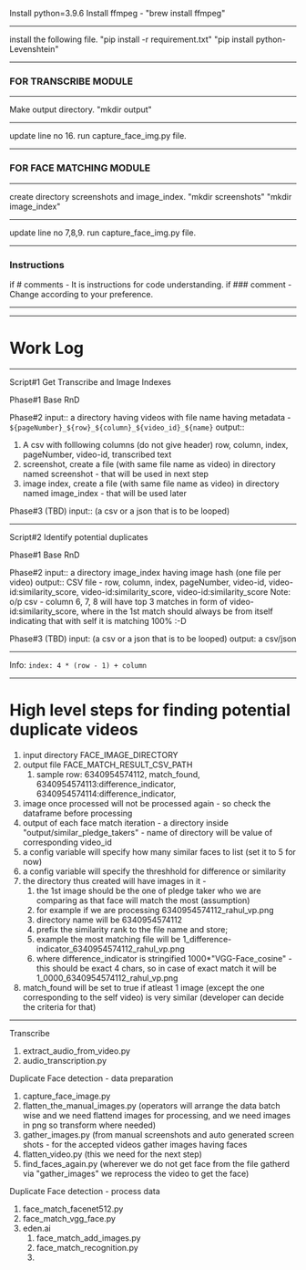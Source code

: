 Install python=3.9.6
Install ffmpeg - "brew install ffmpeg"

---

install the following file.
"pip install -r requirement.txt"
"pip install python-Levenshtein"

---

### FOR TRANSCRIBE MODULE

---

Make output directory.
"mkdir output"

---

update line no 16.
run capture_face_img.py file.

---

### FOR FACE MATCHING MODULE

---

create directory screenshots and image_index.
"mkdir screenshots"
"mkdir image_index"

---

update line no 7,8,9.
run capture_face_img.py file.

---

### Instructions

if # comments - It is instructions for code understanding.
if ### comment - Change according to your preference.

---

---

# Work Log

---

Script#1 Get Transcribe and Image Indexes

Phase#1 Base RnD

Phase#2
input:: a directory having videos with file name having metadata - `${pageNumber}_${row}_${column}_${video_id}_${name}`
output::

1. A csv with folllowing columns (do not give header) row, column, index, pageNumber, video-id, transcribed text
2. screenshot, create a file (with same file name as video) in directory named screenshot - that will be used in next step
3. image index, create a file (with same file name as video) in directory named image_index - that will be used later

Phase#3 (TBD)
input:: (a csv or a json that is to be looped)

---

Script#2 Identify potential duplicates

Phase#1 Base RnD

Phase#2
input:: a directory image_index having image hash (one file per video)
output:: CSV file - row, column, index, pageNumber, video-id, video-id:similarity_score, video-id:similarity_score, video-id:similarity_score
Note: o/p csv - column 6, 7, 8 will have top 3 matches in form of video-id:similarity_score, where in the 1st match should always be from itself indicating that with self it is matching 100% :-D

Phase#3 (TBD)
input: (a csv or a json that is to be looped)
output: a csv/json

---

Info: `index: 4 * (row - 1) + column`

---

# High level steps for finding potential duplicate videos

1. input directory FACE_IMAGE_DIRECTORY
2. output file FACE_MATCH_RESULT_CSV_PATH
   1. sample row: 6340954574112, match_found, 6340954574113:difference_indicator, 6340954574114:difference_indicator,
3. image once processed will not be processed again - so check the dataframe before processing
4. output of each face match iteration - a directory inside "output/similar_pledge_takers" - name of directory will be value of corresponding video_id
5. a config variable will specify how many similar faces to list (set it to 5 for now)
6. a config variable will specify the threshhold for difference or similarity
7. the directory thus created will have images in it -
   1. the 1st image should be the one of pledge taker who we are comparing as that face will match the most (assumption)
   2. for example if we are processing 6340954574112_rahul_vp.png
   3. directory name will be 6340954574112
   4. prefix the similarity rank to the file name and store;
   5. example the most matching file will be 1_difference-indicator_6340954574112_rahul_vp.png
   6. where difference_indicator is stringified 1000\*"VGG-Face_cosine" - this should be exact 4 chars, so in case of exact match it will be 1_0000_6340954574112_rahul_vp.png
8. match_found will be set to true if atleast 1 image (except the one corresponding to the self video) is very similar (developer can decide the criteria for that)

---

Transcribe

1. extract_audio_from_video.py
2. audio_transcription.py

Duplicate Face detection - data preparation

1. capture_face_image.py
2. flatten_the_manual_images.py (operators will arrange the data batch wise and we need flattend images for processing, and we need images in png so transform where needed)
3. gather_images.py (from manual screenshots and auto generated screen shots - for the accepted videos gather images having faces
4. flatten_video.py (this we need for the next step)
5. find_faces_again.py (wherever we do not get face from the file gatherd via "gather_images" we reprocess the video to get the face)

Duplicate Face detection - process data

1. face_match_facenet512.py
2. face_match_vgg_face.py
3. eden.ai
   1. face_match_add_images.py
   2. face_match_recognition.py
   3.
